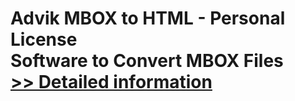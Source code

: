 # Advik MBOX to HTML - Personal License<br />Software to Convert MBOX Files<br />[>> Detailed information](https://secure.shareit.com/shareit/product.html?productid=300804981&affiliateid=200057808)